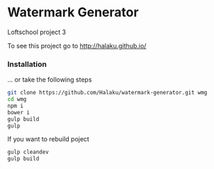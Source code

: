 # Watermark Generator
Loftschool project 3

To see this project go to http://halaku.github.io/

### Installation
... or take the following steps
```sh
git clone https://github.com/Halaku/watermark-generator.git wmg
cd wmg
npm i
bower i
gulp build 
gulp
```

If you want to rebuild poject
```sh
gulp cleandev
gulp build 
```